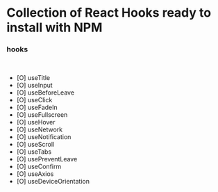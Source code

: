 # Collection of React Hooks ready to install with NPM

### hooks

<br>

- [O] useTitle
- [O] useInput
- [O] useBeforeLeave
- [O] useClick
- [O] useFadeIn
- [O] useFullscreen
- [O] useHover
- [O] useNetwork
- [O] useNotification
- [O] useScroll
- [O] useTabs
- [O] usePreventLeave
- [O] useConfirm
- [O] useAxios
- [O] useDeviceOrientation
